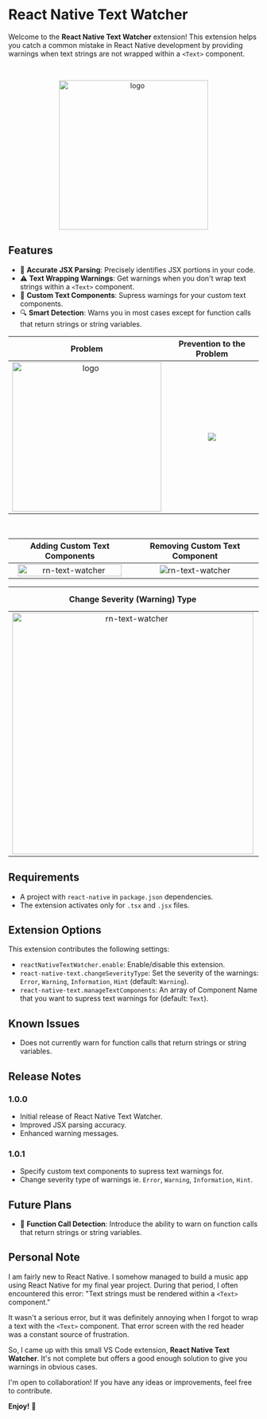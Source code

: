 # React Native Text Watcher

Welcome to the **React Native Text Watcher** extension! This extension helps you catch a common mistake in React Native development by providing warnings when text strings are not wrapped within a `<Text>` component.

<br/>
<p align="center">
  <img src="https://github.com/supSugam/react-native-text-watcher/blob/master/logo.png?raw=true" alt="logo" width="300">
</p>

## Features

- 📐 **Accurate JSX Parsing**: Precisely identifies JSX portions in your code.
- ⚠️ **Text Wrapping Warnings**: Get warnings when you don't wrap text strings within a `<Text>` component.
- 🛞 **Custom Text Components**: Supress warnings for your custom text components.
- 🔍 **Smart Detection**: Warns you in most cases except for function calls that return strings or string variables.

|                                                               Problem                                                                |                                       Prevention to the Problem                                       |
| :----------------------------------------------------------------------------------------------------------------------------------: | :---------------------------------------------------------------------------------------------------: |
| <img src="https://github.com/supSugam/react-native-text-watcher/blob/master/media/images/error.png?raw=true" alt="logo" width="300"> | ![](https://github.com/supSugam/react-native-text-watcher/blob/master/media/images/demo.png?raw=true) |

</br>

|                                                                 Adding Custom Text Components                                                                 |                                                            Removing Custom Text Component                                                            |
| :-----------------------------------------------------------------------------------------------------------------------------------------------------------: | :--------------------------------------------------------------------------------------------------------------------------------------------------: |
| <img src="https://github.com/supSugam/react-native-text-watcher/blob/master/media/gifs/add-custom-components.gif?raw=true" alt="rn-text-watcher" width="95%"> | <img src="https://github.com/supSugam/react-native-text-watcher/blob/master/media/gifs/remove-custom-components.gif?raw=true" alt="rn-text-watcher"> |

|                                                                Change Severity (Warning) Type                                                                |                                                       Manual Configuration (.vscode/settings.json)                                                       |
| :----------------------------------------------------------------------------------------------------------------------------------------------------------: | :------------------------------------------------------------------------------------------------------------------------------------------------------: |
| <img src="https://github.com/supSugam/react-native-text-watcher/blob/master/media/gifs/change-severity-type.gif?raw=true" alt="rn-text-watcher" width="485"> | <img src="https://github.com/supSugam/react-native-text-watcher/blob/master/media/images/settings-json.png?raw=true" width="100%" alt="rn-text-watcher"> |

## Requirements

- A project with `react-native` in `package.json` dependencies.
- The extension activates only for `.tsx` and `.jsx` files.

## Extension Options

This extension contributes the following settings:

- `reactNativeTextWatcher.enable`: Enable/disable this extension.
- `react-native-text.changeSeverityType`: Set the severity of the warnings: `Error`, `Warning`, `Information`, `Hint` (default: `Warning`).
- `react-native-text.manageTextComponents`: An array of Component Name that you want to supress text warnings for (default: `Text`).

## Known Issues

- Does not currently warn for function calls that return strings or string variables.

## Release Notes

### 1.0.0

- Initial release of React Native Text Watcher.
- Improved JSX parsing accuracy.
- Enhanced warning messages.

### 1.0.1

- Specify custom text components to supress text warnings for.
- Change severity type of warnings ie. `Error`, `Warning`, `Information`, `Hint`.

## Future Plans

- 🚀 **Function Call Detection**: Introduce the ability to warn on function calls that return strings or string variables.

## Personal Note

I am fairly new to React Native. I somehow managed to build a music app using React Native for my final year project. During that period, I often encountered this error: "Text strings must be rendered within a `<Text>` component."

It wasn't a serious error, but it was definitely annoying when I forgot to wrap a text with the `<Text>` component. That error screen with the red header was a constant source of frustration.

So, I came up with this small VS Code extension, **React Native Text Watcher**. It's not complete but offers a good enough solution to give you warnings in obvious cases.

I'm open to collaboration! If you have any ideas or improvements, feel free to contribute.

**Enjoy!** 🎉
